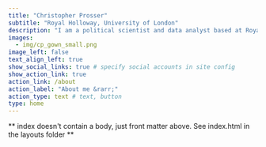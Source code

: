 ```yaml
---
title: "Christopher Prosser"
subtitle: "Royal Holloway, University of London"
description: "I am a political scientist and data analyst based at Royal Holloway, University of London. <br><br> I use quantitative methods to answer questions about how people think about politics and behave in elections, and how this is affected by the institutional and historical context people find themselves in."
images:
  - img/cp_gown_small.png
image_left: false
text_align_left: true
show_social_links: true # specify social accounts in site config
show_action_link: true
action_link: /about
action_label: "About me &rarr;"
action_type: text # text, button
type: home
---
```


** index doesn't contain a body, just front matter above.
See index.html in the layouts folder **
